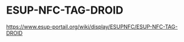 ESUP-NFC-TAG-DROID
==================

https://www.esup-portail.org/wiki/display/ESUPNFC/ESUP-NFC-TAG-DROID
